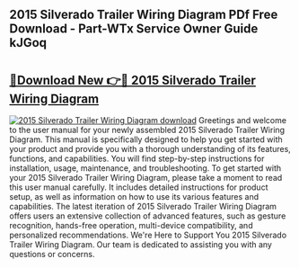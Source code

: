 ## 2015 Silverado Trailer Wiring Diagram PDf Free Download - Part-WTx Service Owner Guide kJGoq

# <h2><a href="http://dfqhlzk.blite.top/?on=2015+Silverado+Trailer+Wiring+Diagram">🔗Download New 👉🔴 2015 Silverado Trailer Wiring Diagram</a></h2>

[![2015 Silverado Trailer Wiring Diagram download](https://i.imgur.com/lujVjoI.png)](http://dfqhlzk.blite.top/?on=2015+Silverado+Trailer+Wiring+Diagram)
Greetings and welcome to the user manual for your newly assembled 2015 Silverado Trailer Wiring Diagram. This manual is specifically designed to help you get started with your product and provide you with a thorough understanding of its features, functions, and capabilities. You will find step-by-step instructions for installation, usage, maintenance, and troubleshooting. To get started with your 2015 Silverado Trailer Wiring Diagram, please take a moment to read this user manual carefully. It includes detailed instructions for product setup, as well as information on how to use its various features and capabilities. The latest iteration of 2015 Silverado Trailer Wiring Diagram offers users an extensive collection of advanced features, such as gesture recognition, hands-free operation, multi-device compatibility, and personalized recommendations. We're Here to Support You 2015 Silverado Trailer Wiring Diagram. Our team is dedicated to assisting you with any questions or concerns.

